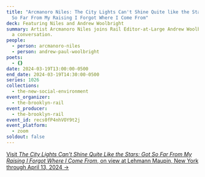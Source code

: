 ```yaml
---
title: "Arcmanoro Niles: The City Lights Can't Shine Quite like the Stars: Got
  So Far From My Raising I Forgot Where I Come From"
deck: Featuring Niles and Andrew Woolbright
summary: Artist Arcmanoro Niles joins Rail Editor-at-Large Andrew Woolbright for
  a conversation.
people:
  - person: arcmanoro-niles
  - person: andrew-paul-woolbright
poets:
  - {}
date: 2024-03-19T13:00:00-0500
end_date: 2024-03-19T14:30:00-0500
series: 1026
collections:
  - the-new-social-environment
event_organizer:
  - the-brooklyn-rail
event_producer:
  - the-brooklyn-rail
event_id: recs0fP4nhVOY9t2j
event_platform:
  - zoom
soldout: false
---
```

[V﻿isit *The City Lights Can't Shine Quite Like the Stars: Got So Far From My Raising I Forgot Where I Come From*, on view at Lehmann Maupin, New York through April 13, 2024 →](https://www.lehmannmaupin.com/exhibitions/arcmanoro-niles4)